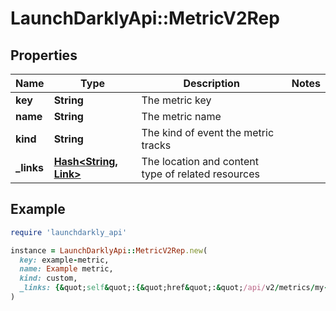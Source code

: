 # LaunchDarklyApi::MetricV2Rep

## Properties

| Name | Type | Description | Notes |
| ---- | ---- | ----------- | ----- |
| **key** | **String** | The metric key |  |
| **name** | **String** | The metric name |  |
| **kind** | **String** | The kind of event the metric tracks |  |
| **_links** | [**Hash&lt;String, Link&gt;**](Link.md) | The location and content type of related resources |  |

## Example

```ruby
require 'launchdarkly_api'

instance = LaunchDarklyApi::MetricV2Rep.new(
  key: example-metric,
  name: Example metric,
  kind: custom,
  _links: {&quot;self&quot;:{&quot;href&quot;:&quot;/api/v2/metrics/my-project/my-metric&quot;,&quot;type&quot;:&quot;application/json&quot;}}
)
```


